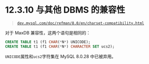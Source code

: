 # 12.3.10 与其他 DBMS 的兼容性

> [`dev.mysql.com/doc/refman/8.0/en/charset-compatibility.html`](https://dev.mysql.com/doc/refman/8.0/en/charset-compatibility.html)

对于 MaxDB 兼容性，这两个语句是相同的：

```sql
CREATE TABLE t1 (f1 CHAR(*N*) UNICODE);
CREATE TABLE t1 (f1 CHAR(*N*) CHARACTER SET ucs2);
```

`UNICODE`属性和`ucs2`字符集在 MySQL 8.0.28 中已被弃用。
